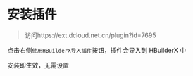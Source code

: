 # 安装插件

> 访问https://ext.dcloud.net.cn/plugin?id=7695

点击右侧`使用HBuilderX导入插件`按钮，插件会导入到 HBuilderX 中

安装即生效，无需设置
